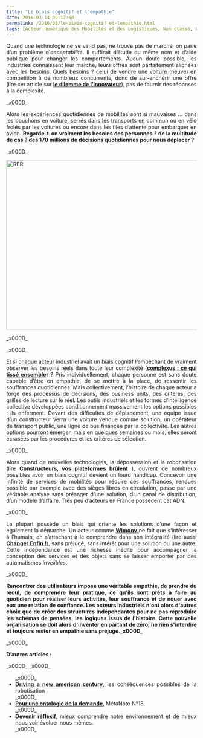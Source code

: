 ```yaml
---
title: "Le biais cognitif et l'empathie"
date: 2016-03-14 09:17:50
permalink: /2016/03/le-biais-cognitif-et-lempathie.html
tags: [Acteur numérique des Mobilités et des Logistiques, Non classé, Usager Client Citoyen Multitude]
---
```


<p style="text-align: justify">Quand une technologie ne se vend pas, ne trouve pas de marché, on parle d’un problème d’<em>acceptabilité</em>. Il suffirait d’étude du même nom et d’aide publique pour changer les comportements. Aucun doute possible, les industries connaissent leur marché, leurs offres sont parfaitement alignées avec les besoins. Quels besoins ? celui de vendre une voiture (neuve) en compétition à de nombreux concurrents, donc de sur-enchérir une offre (lire cet article sur <strong><a href="http://transportsdufutur.ademe.fr/2014/09/toyota-versus-google.html" target="_blank">le dilemme de l’innovateur</a></strong>), pas de fournir des réponses à la complexité.</p>_x000D_
<p style="text-align: justify">Alors les expériences quotidiennes de mobilités sont si mauvaises ... dans les bouchons en voiture, serrés dans les transports en commun ou en vélo frolés par les voitures ou encore dans les files d’attente pour embarquer en avion. <strong>Regarde-t-on vraiment les besoins des personnes ? de la multitude de cas ? des 170 millions de décisions quotidiennes pour nous déplacer ?</strong></p>_x000D_
<p style="text-align: justify"><a href="http://transportsdufutur.ademe.fr/wp-content/uploads/sites/6/2016/03/RER.jpg"><img class="aligncenter wp-image-4157 size-full" src="http://transportsdufutur.ademe.fr/wp-content/uploads/sites/6/2016/03/RER.jpg" alt="RER" width="1200" height="449" /></a></p>_x000D_
<p style="text-align: justify"><!--more--></p>_x000D_
<p style="text-align: justify">Et si chaque acteur industriel avait un biais cognitif l’empêchant de vraiment observer les besoins réels dans toute leur complexité (<a href="http://transportsdufutur.ademe.fr/2011/04/metanote-tdf-11-transports-mobilites-introduction-a-la-pensee-complexe.html" target="_blank"><strong>complexus : ce qui tissé ensemble</strong></a>) ? Pris individuellement, chaque personne est sans doute capable d’être en empathie, de se mettre à la place, de ressentir les souffrances quotidiennes. Mais collectivement, l’histoire de chaque acteur a forgé des processus de décisions, des business units, des critères, des grilles de lecture sur le réel. Les outils industriels et les formes d’intelligence collective développées conditionnement massivement les options possibles : ils enferment. Devant des difficultés de déplacement, une équipe issue d’un constructeur verra une voiture vendue comme solution, un opérateur de transport public, une ligne de bus financée par la collectivité. Les autres options pourront émerger, mais en quelques semaines ou mois, elles seront écrasées par les procédures et les critères de sélection.</p>_x000D_
<p style="text-align: justify">Alors quand de nouvelles technologies, la dépossession et la robotisation (lire <a href="http://transportsdufutur.ademe.fr/2016/02/constructeurs-vos-plateformes-brulent.html" target="_blank"><b>Constructeurs, vos plateformes brûlent</b></a> ), ouvrent de nombreux possibles avoir un biais cognitif devient un lourd handicap. Concevoir une infinité de services de mobilités pour réduire ces souffrances, rendues possible par exemple avec des sièges libres en circulation, passe par une véritable analyse sans présager d’une solution, d’un canal de distribution, d’un modèle d’affaire. Très peu d’acteurs en France possèdent cet ADN.</p>_x000D_
<p style="text-align: justify">La plupart possède un biais qui oriente les solutions d’une façon et également la démarche. Un acteur comme <a href="http://www.wimoov.org/" target="_blank"><strong>Wimoov</strong> </a>ne fait que s’intéresser à l’humain, en s’attachant à le comprendre dans son intégralité (lire aussi <a href="http://transportsdufutur.ademe.fr/2014/12/changer-de-mobilite.html" target="_blank"><b>Changer Enfin !</b></a>), sans préjugé, sans intérêt pour une solution ou une autre. Cette indépendance est une richesse inédite pour accompagner la conception des services et des objets sans se laisser emporter par des automatismes <i>invisibles</i>.</p>_x000D_
<p style="text-align: justify"><strong>Rencontrer des utilisateurs impose une véritable empathie, de prendre du recul, de comprendre leur pratique, ce qu’ils sont prêts à faire au quotidien pour réaliser leurs activités, leur souffrance et de nouer avec eux une relation de confiance. Les acteurs industriels n'ont alors d'autres choix que de créer des structures indépendantes pour ne pas reproduire les schémas de pensées, les logiques issus de l'histoire. Cette nouvelle organisation se doit alors d'inventer en partant de zéro, ne rien s'interdire et toujours rester en empathie sans préjugé._x000D_
</strong></p>_x000D_
<p style="text-align: justify"><strong>D’autres articles :</strong></p>_x000D_
_x000D_
<ul>_x000D_
	<li style="text-align: justify"><a href="http://techcrunch.com/2016/03/12/driving-the-new-american-century/" target="_blank"><b>Driving a new american century</b></a>, les conséquences possibles de la robotisation</li>_x000D_
	<li style="text-align: justify"><a href="http://transportsdufutur.ademe.fr/2013/10/metanote-18-pour-une-ontologie-de-la-demandes-de-transport.html" target="_blank"><b>Pour une ontologie de la demande</b></a>, MétaNote N°18.</li>_x000D_
	<li style="text-align: justify"><a href="http://transportsdufutur.ademe.fr/2014/03/devenir-reflexif.html#more-84" target="_blank"><strong>Devenir réflexif</strong></a>, mieux comprendre notre environnement et de mieux nous voir évoluer nous mêmes.</li>_x000D_
</ul>

